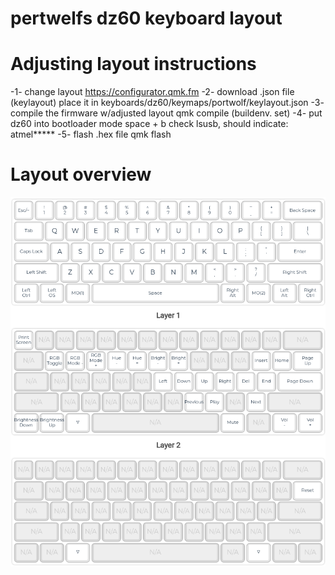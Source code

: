 # pertwelfs dz60 keyboard layout


# Adjusting layout instructions

-1- change layout
https://configurator.qmk.fm
-2- download .json file (keylayout)
place it in keyboards/dz60/keymaps/portwolf/keylayout.json
-3- compile the firmware w/adjusted layout
qmk compile (buildenv. set)
-4- put dz60 into bootloader mode 
space + b
check lsusb, should indicate: atmel*****
-5- flash .hex file
qmk flash


# Layout overview
![current layout](https://github.com/portwolf/qmk_firmware/blob/portwolf/keyboards/dz60/keymaps/portwolf/layout.png)
